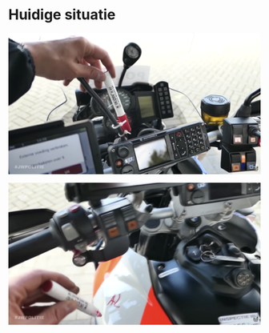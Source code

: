 # Huidige situatie

![](<../../.gitbook/assets/image (11).png>)

![](<../../.gitbook/assets/image (6) (1).png>)
